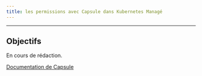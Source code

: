 ```yaml
---
title: les permissions avec Capsule dans Kubernetes Managé
---
```


---

## Objectifs

En cours de rédaction.

[Documentation de Capsule](https://projectcapsule.dev/docs/overview/)